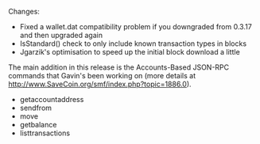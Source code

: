 Changes:
* Fixed a wallet.dat compatibility problem if you downgraded from 0.3.17 and then upgraded again
* IsStandard() check to only include known transaction types in blocks
* Jgarzik's optimisation to speed up the initial block download a little

The main addition in this release is the Accounts-Based JSON-RPC commands that Gavin's been working on (more details at http://www.SaveCoin.org/smf/index.php?topic=1886.0).  
* getaccountaddress
* sendfrom
* move
* getbalance
* listtransactions
